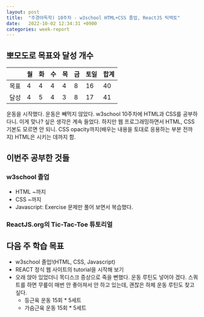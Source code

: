 ```yaml
---
layout: post
title:  "주경야독학) 10주차 - w3school HTML+CSS 졸업, ReactJS 틱택토"
date:   2022-10-02 12:34:31 +0900
categories: week-report
---
```

## 뽀모도로 목표와 달성 개수

|     | 월 | 화 | 수 | 목 | 금 | 토일  | 합계  |
|-----|----|---|---|--|---|-----|-----|
| 목표  | 4  | 4 | 4 | 4 | 8 | 16  | 40  |
| 달성  | 4  | 5 | 4 | 3 | 8 | 17  | 41  |


운동을 시작했다. 운동은 빼먹지 않았다.
w3school 10주차에 HTML과 CSS를 공부하다니. 이게 맞나? 싶은 생각은 계속 들었다. 하지만 웹 프로그래밍하면서 HTML, CSS 기본도 모르면 안 되니.
CSS opacity까지(배우는 내용을 토대로 응용하는 부분 전까지)
HTML은 시키는 데까지 함.


## 이번주 공부한 것들

### w3school 졸업
* HTML ~까지
* CSS ~까지
* Javascript: Exercise 문제만 풀어 보면서 복습했다.


### ReactJS.org의 Tic-Tac-Toe 튜토리얼




## 다음 주 학습 목표

* w3school 졸업!(HTML, CSS, Javascript)
* REACT 정식 웹 사이트의 tutorial을 시작해 보기
* 오래 앉아 있었더니 목디스크 증상으로 죽을 뻔했다. 운동 루틴도 넣어야 겠다. 스쿼트를 하면 무릎이 매번 안 좋아져서 안 하고 있는데, 괜찮은 하체 운동 루틴도 찾고 싶다.
  * 등근육 운동 15회 * 5세트
  * 가슴근육 운동 15회 * 5세트


